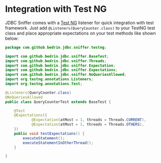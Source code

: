 Integration with Test NG
====

JDBC Sniffer comes with a [Test NG](http://testng.org/) listener for quick integration with test framework. Just add `@Listeners(QueryCounter.class)` to your TestNG test class and place appropriate expectations on your test methods like shown below:

```java
package com.github.bedrin.jdbc.sniffer.testng;

import com.github.bedrin.jdbc.sniffer.BaseTest;
import com.github.bedrin.jdbc.sniffer.Threads;
import com.github.bedrin.jdbc.sniffer.Expectation;
import com.github.bedrin.jdbc.sniffer.Expectations;
import com.github.bedrin.jdbc.sniffer.NoQueriesAllowed;
import org.testng.annotations.Listeners;
import org.testng.annotations.Test;

@Listeners(QueryCounter.class)
@NoQueriesAllowed
public class QueryCounterTest extends BaseTest {

    @Test
    @Expectations({
            @Expectation(atMost = 1, threads = Threads.CURRENT),
            @Expectation(atMost = 1, threads = Threads.OTHERS),
    })
    public void testExpectations() {
        executeStatement();
        executeStatementInOtherThread();
    }

}
```